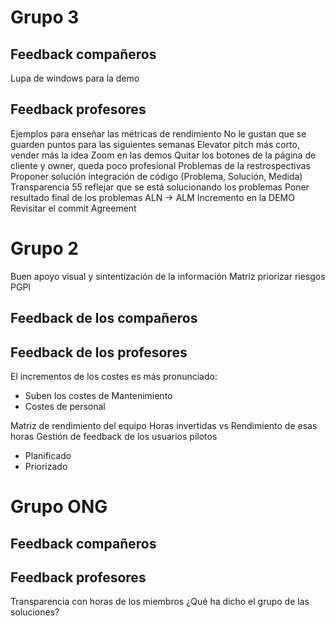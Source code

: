 # Grupo 3

## Feedback compañeros

Lupa de windows para la demo

## Feedback profesores

Ejemplos para enseñar las métricas de rendimiento
No le gustan que se guarden puntos para las siguientes semanas
Elevator pitch más corto, vender más la idea
Zoom en las demos
Quitar los botones de la página de cliente y owner, queda poco profesional
Problemas de la restrospectivas
Proponer solución integración de código (Problema, Solución, Medida)
Transparencia 55 reflejar que se está solucionando los problemas
Poner resultado final de los problemas
ALN -> ALM
Incremento en la DEMO
Revisitar el commit Agreement

# Grupo 2

Buen apoyo visual y sintentización de la
información
Matriz priorizar riesgos PGPI

## Feedback de los compañeros

## Feedback de los profesores

El incrementos de los costes es más pronunciado:

- Suben los costes de Mantenimiento
- Costes de personal

Matriz de rendimiento del equipo
Horas invertidas vs Rendimiento de esas horas
Gestión de feedback de los usuarios pilotos

- Planificado
- Priorizado

# Grupo ONG

## Feedback compañeros

## Feedback profesores

Transparencia con horas de los miembros
¿Qué ha dicho el grupo de las soluciones?
